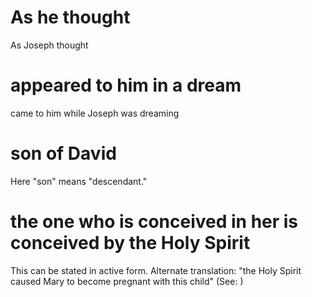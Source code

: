 
# As he thought
As Joseph thought

# appeared to him in a dream
came to him while Joseph was dreaming

# son of David
Here "son" means "descendant."

# the one who is conceived in her is conceived by the Holy Spirit
This can be stated in active form. Alternate translation: "the Holy Spirit caused Mary to become pregnant with this child" (See: )